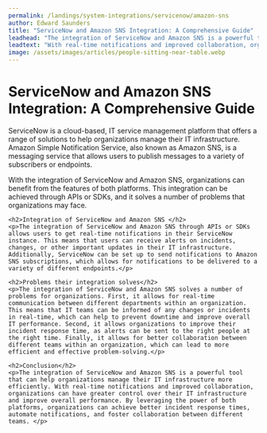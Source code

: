 ```yaml
---
permalink: /landings/system-integrations/servicenow/amazon-sns
author: Edward Saunders
title: "ServiceNow and Amazon SNS Integration: A Comprehensive Guide"
leadhead: "The integration of ServiceNow and Amazon SNS is a powerful tool that can help organizations manage their IT infrastructure more efficiently"
leadtext: "With real-time notifications and improved collaboration, organizations can have greater control over their IT infrastructure and improve overall performance. By leveraging the power of both platforms, organizations can achieve better incident response times, automate notifications, and foster collaboration between different teams."
image: /assets/images/articles/people-sitting-near-table.webp
---
```

<div class="arttext">	<h1>ServiceNow and Amazon SNS Integration: A Comprehensive Guide</h1>
	<p>ServiceNow is a cloud-based, IT service management platform that offers a range of solutions to help organizations manage their IT infrastructure. Amazon Simple Notification Service, also known as Amazon SNS, is a messaging service that allows users to publish messages to a variety of subscribers or endpoints. </p>
	<p>With the integration of ServiceNow and Amazon SNS, organizations can benefit from the features of both platforms. This integration can be achieved through APIs or SDKs, and it solves a number of problems that organizations may face.</p>

	<h2>Integration of ServiceNow and Amazon SNS </h2>
	<p>The integration of ServiceNow and Amazon SNS through APIs or SDKs allows users to get real-time notifications in their ServiceNow instance. This means that users can receive alerts on incidents, changes, or other important updates in their IT infrastructure. Additionally, ServiceNow can be set up to send notifications to Amazon SNS subscriptions, which allows for notifications to be delivered to a variety of different endpoints.</p>

	<h2>Problems their integration solves</h2>
	<p>The integration of ServiceNow and Amazon SNS solves a number of problems for organizations. First, it allows for real-time communication between different departments within an organization. This means that IT teams can be informed of any changes or incidents in real-time, which can help to prevent downtime and improve overall IT performance. Second, it allows organizations to improve their incident response time, as alerts can be sent to the right people at the right time. Finally, it allows for better collaboration between different teams within an organization, which can lead to more efficient and effective problem-solving.</p>

	<h2>Conclusion</h2>
	<p>The integration of ServiceNow and Amazon SNS is a powerful tool that can help organizations manage their IT infrastructure more efficiently. With real-time notifications and improved collaboration, organizations can have greater control over their IT infrastructure and improve overall performance. By leveraging the power of both platforms, organizations can achieve better incident response times, automate notifications, and foster collaboration between different teams. </p>
</div>